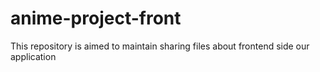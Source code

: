 # anime-project-front
This repository is aimed to maintain sharing files about frontend side our application
